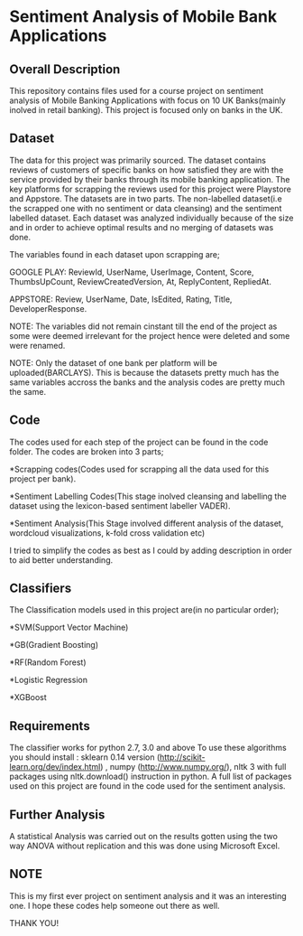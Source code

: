 # Sentiment Analysis of Mobile Bank Applications
## Overall Description
This repository contains files used for a course project on sentiment analysis of Mobile Banking Applications with focus on 10 UK Banks(mainly inolved in retail banking). This project is focused only on banks in the UK.
## Dataset
The data for this project was primarily sourced. The dataset contains reviews of customers of specific banks on how satisfied they are with the service provided by their banks through its mobile banking application. The key platforms for scrapping the reviews used for this project were Playstore and Appstore. 
The datasets are in two parts. The non-labelled dataset(i.e the scrapped one with no sentiment or data cleansing) and the sentiment labelled dataset.
Each dataset was analyzed individually because of the size and in order to achieve optimal results and no merging of datasets was done.

The variables found in each dataset upon scrapping are;

GOOGLE PLAY: ReviewId,	UserName,	UserImage, Content,	Score, ThumbsUpCount,	ReviewCreatedVersion,	At,	ReplyContent,	RepliedAt.

APPSTORE: Review,	UserName,	Date,	IsEdited,	Rating,	Title,	DeveloperResponse.

NOTE: The variables did not remain cinstant till the end of the project as some were deemed irrelevant for the project hence were deleted and some were renamed.




NOTE: Only the dataset of one bank per platform will be uploaded(BARCLAYS). This is because the datasets pretty much has the same variables accross the banks and the analysis codes are pretty much the same.
## Code
The codes used for each step of the project can be found in the code folder. The codes are broken into 3 parts;

*Scrapping codes(Codes used for scrapping all the data used for this project per bank).

*Sentiment Labelling Codes(This stage inolved cleansing and labelling the dataset using the lexicon-based sentiment labeller VADER).

*Sentiment Analysis(This Stage involved different analysis of the dataset, wordcloud visualizations, k-fold cross validation etc)

I tried to simplify the codes as best as I could by adding description in order to aid better understanding.

## Classifiers
The Classification models used in this project are(in no particular order);

*SVM(Support Vector Machine)

*GB(Gradient Boosting)

*RF(Random Forest)

*Logistic Regression

*XGBoost

## Requirements
The classifier works for python 2.7, 3.0 and above
To use these algorithms you should install : sklearn 0.14 version (http://scikit-learn.org/dev/index.html) , numpy (http://www.numpy.org/), nltk 3 with full packages using nltk.download() instruction in python. A full list of packages used on this project are found in the code used for the sentiment analysis.

## Further Analysis
A statistical Analysis was carried out on the results gotten using the two way ANOVA without replication and this was done using Microsoft Excel.

## NOTE
This is my first ever project on sentiment analysis and it was an interesting one. I hope these codes help someone out there as well.

THANK YOU!
